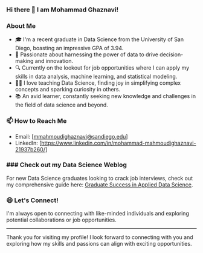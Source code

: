 ### Hi there 👋 I am Mohammad Ghaznavi!

<!--
**mmahmoudighaznavi/mmahmoudighaznavi** is a ✨ _special_ ✨ repository because its `README.md` (this file) appears on your GitHub profile.

Here are some ideas to get you started:

- 🔭 I’m currently working on ...
- 🌱 I’m currently learning ...
- 👯 I’m looking to collaborate on ...
- 🤔 I’m looking for help with ...
- 💬 Ask me about ...
- 📫 How to reach me: ...
- 😄 Pronouns: ...
- ⚡ Fun fact: ...
-->

### About Me
- 🎓 I'm a recent graduate in Data Science from the University of San Diego, boasting an impressive GPA of 3.94.
- 🌟 Passionate about harnessing the power of data to drive decision-making and innovation.
- 🔍 Currently on the lookout for job opportunities where I can apply my skills in data analysis, machine learning, and statistical modeling.
- 👨‍🏫 I love teaching Data Science, finding joy in simplifying complex concepts and sparking curiosity in others.
- 📚 An avid learner, constantly seeking new knowledge and challenges in the field of data science and beyond.

### 📫 How to Reach Me
- Email: [mmahmoudighaznavi@sandiego.edu]
- LinkedIn: [https://www.linkedin.com/in/mohammad-mahmoudighaznavi-21937b260/]
### ### Check out my Data Science Weblog
For new Data Science graduates looking to crack job interviews, check out my comprehensive guide here: [Graduate Success in Applied Data Science](https://onlinedegrees.sandiego.edu/graduate-success-in-applied-data-science/).


### 😄 Let's Connect!
I'm always open to connecting with like-minded individuals and exploring potential collaborations or job opportunities.

---

Thank you for visiting my profile! I look forward to connecting with you and exploring how my skills and passions can align with exciting opportunities.
